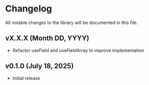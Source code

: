 # Changelog

All notable changes to the library will be documented in this file.

## vX.X.X (Month DD, YYYY)

- Refactor useField and useFieldArray to improve implementation

## v0.1.0 (July 18, 2025)

- Initial release
